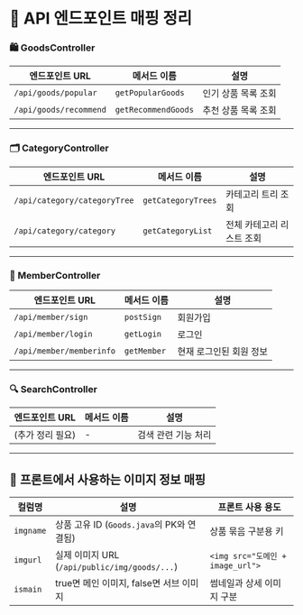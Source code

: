# 📘 API 엔드포인트 매핑 정리
### 🛍️ GoodsController

|엔드포인트 URL|메서드 이름|설명|
|---|---|---|
|`/api/goods/popular`|`getPopularGoods`|인기 상품 목록 조회|
|`/api/goods/recommend`|`getRecommendGoods`|추천 상품 목록 조회|

---

### 🗂️ CategoryController

|엔드포인트 URL|메서드 이름|설명|
|---|---|---|
|`/api/category/categoryTree`|`getCategoryTrees`|카테고리 트리 조회|
|`/api/category/category`|`getCategoryList`|전체 카테고리 리스트 조회|

---

### 👤 MemberController

| 엔드포인트 URL                | 메서드 이름      | 설명            |
| ------------------------ | ----------- | ------------- |
| `/api/member/sign`       | `postSign`  | 회원가입          |
| `/api/member/login`      | `getLogin`  | 로그인           |
| `/api/member/memberinfo` | `getMember` | 현재 로그인된 회원 정보 |

---

### 🔍 SearchController

|엔드포인트 URL|메서드 이름|설명|
|---|---|---|
|(추가 정리 필요)|-|검색 관련 기능 처리|

---

## 🧩 프론트에서 사용하는 이미지 정보 매핑

|컬럼명|설명|프론트 사용 용도|
|---|---|---|
|`imgname`|상품 고유 ID (`Goods.java`의 PK와 연결됨)|상품 묶음 구분용 키|
|`imgurl`|실제 이미지 URL (`/api/public/img/goods/...`)|`<img src="도메인 + image_url">`|
|`ismain`|true면 메인 이미지, false면 서브 이미지|썸네일과 상세 이미지 구분|
